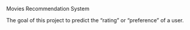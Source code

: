 Movies Recommendation System

The goal of this project to predict the “rating” or “preference” of a user.

